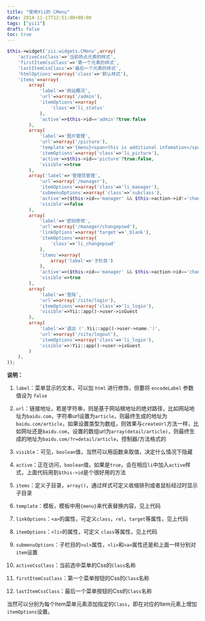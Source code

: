 ```yaml
---
title: "使用Yii的 CMenu"
date: 2014-11-17T12:51:00+08:00
tags: ["yii1"] 
draft: false
toc: true
---
```

```php
$this->widget('zii.widgets.CMenu',array(
    'activeCssClass'=>'当前热点元素的样式',
    'firstItemCssClass'=>'第一个元素的样式',
    'lastItemCssClass'=>'最后一个元素的样式',
    'htmlOptions'=>array('class'=>'默认样式'),
    'items'=>array(
        array(
            'label'=>'网站概况',
            'url'=>array('/admin'),
            'itemOptions'=>array(
                'class'=>'li_status'
            ),
            'active'=>$this->id=='admin'?true:false
        ),
        array(
            'label'=>'图片管理',
            'url'=>array('/picture'),
            'template'=>'{menu}<span>this is additional infomation</span>',
            'itemOptions'=>array('class'=>'li_picture'),
            'active'=>$this->id=='picture'?true:false,
            'visible'=>true
        ),
        array('label'=>'管理员管理',
            'url'=>array('/manager'),
            'itemOptions'=>array('class'=>'li_manager'),
            'submenuOptions'=>array('class'=>'subclass'),
            'active'=>($this->id=='manager' && $this->action->id!='changepswd')?true:false,
            'visible'=>false
        ),
        array(
            'label'=>'密码修改',
            'url'=>array('/manager/changepswd'),
            'linkOptions'=>array('target'=>'_blank'),
            'itemOptions'=>array(
                'class'=>'li_changepswd'
            ),
            'items'=>array(
                array('label'=>'子栏目')
            ),
            'active'=>($this->id=='manager' && $this->action->id=='changepswd')?true:false,
            'visible'=>true
        ),
        array(
            'label'=>'登陆',
            'url'=>array('/site/login'),
            'itemOptions'=>array('class'=>'li_login'),
            'visible'=>Yii::app()->user->isGuest
        ),
        array(
            'label'=>'退出 ('.Yii::app()->user->name.')',
            'url'=>array('/site/logout'),
            'itemOptions'=>array('class'=>'li_login'),
            'visible'=>!Yii::app()->user->isGuest
        )
    ),
));
```
**说明：**
<!--more-->
1. `label`：菜单显示的文本，可以加 `html` 进行修饰，但要将 `encodeLabel` 参数值设为 `false`

2. `url`：链接地址，若是字符串，则是基于网站根地址的绝对路径，比如网站地址为`baidu.com`，字符串url设置为`article`，则最终生成的地址为`baidu.com/article`，如果设置类型为数组，则效果与`createUrl`方法一样，比如网址还是`baidu.com`，设置的数组url为`array(detail/article)`，则最终生成的地址为`baidu.com/?r=detail/article`，控制器/方法格式的

3. `visible`：可见，`boolean`值，当然可以用函数来取值，决定什么情况下隐藏

4. `active`：正在访问，`boolean`值，如果是`true`，会在相应`li`中加入`active`样式，上面代码用到`$this->id`是个很好用的方法

5. `items`：定义子目录，`array()`，通过样式可定义收缩排列或者鼠标经过时显示子目录

6. `template`：模板，模板中用`{menu}`来代表替换内容，见上代码

7. `linkOptions`：`<a>`的属性，可定义`class`，`rel`，`target`等属性，见上代码

8. `itemOptions`：`<li>`的属性，可定义 `class`等属性，见上代码

9. `submenuOptions`：子栏目的`<ul>`属性，`<li>`和`<a>`属性还是和上面一样分别对`item`设置

10. `activeCssClass`：当前选中菜单的Css的`Class`名称

11. `firstItemCssClass`：第一个菜单按钮的Css的`Class`名称

12. `lastItemCssClass`：最后一个菜单按钮的Css的`Class`名称

当然可以分别为每个Item菜单元素添加指定的`Class`，即在对应的Item元素上增加`itemOptions`设置。

